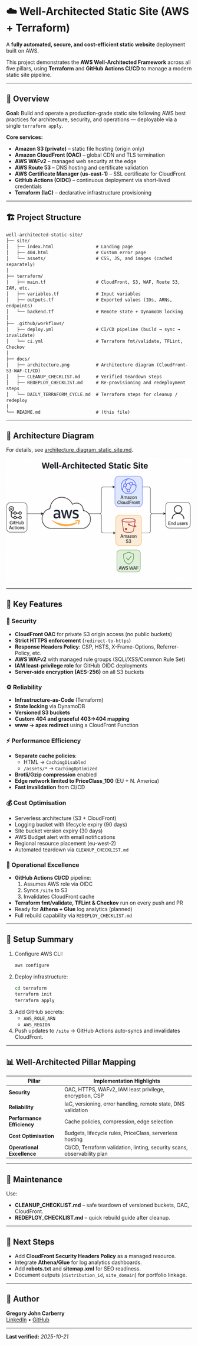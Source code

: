 # ☁️ Well-Architected Static Site (AWS + Terraform)

A **fully automated, secure, and cost-efficient static website** deployment built on AWS.

This project demonstrates the **AWS Well-Architected Framework** across all five pillars, using **Terraform** and **GitHub Actions CI/CD** to manage a modern static site pipeline.

---

## 🧩 Overview

**Goal:** Build and operate a production-grade static site following AWS best practices for architecture, security, and operations — deployable via a single `terraform apply`.

**Core services:**
- **Amazon S3 (private)** – static file hosting (origin only)
- **Amazon CloudFront (OAC)** – global CDN and TLS termination
- **AWS WAFv2** – managed web security at the edge
- **AWS Route 53** – DNS hosting and certificate validation
- **AWS Certificate Manager (us-east-1)** – SSL certificate for CloudFront
- **GitHub Actions (OIDC)** – continuous deployment via short-lived credentials
- **Terraform (IaC)** – declarative infrastructure provisioning

---

## 🏗️ Project Structure

```
well-architected-static-site/
├── site/
│   ├── index.html                # Landing page
│   ├── 404.html                  # Custom error page
│   └── assets/                   # CSS, JS, and images (cached separately)
│
├── terraform/
│   ├── main.tf                   # CloudFront, S3, WAF, Route 53, IAM, etc.
│   ├── variables.tf              # Input variables
│   ├── outputs.tf                # Exported values (IDs, ARNs, endpoints)
│   └── backend.tf                # Remote state + DynamoDB locking
│
├── .github/workflows/
│   ├── deploy.yml                # CI/CD pipeline (build → sync → invalidate)
│   └── ci.yml                    # Terraform fmt/validate, TFLint, Checkov
│
├── docs/
│   ├── architecture.png          # Architecture diagram (CloudFront-S3-WAF-CI/CD)
│   ├── CLEANUP_CHECKLIST.md      # Verified teardown steps
│   ├── REDEPLOY_CHECKLIST.md     # Re-provisioning and redeployment steps
│   └── DAILY_TERRAFORM_CYCLE.md  # Terraform steps for cleanup / redeploy
|
└── README.md                     # (this file)
```

---

## 🧭 Architecture Diagram

For details, see [architecture_diagram_static_site.md](./docs/architecture_diagram_static_site.md).

![AWS Well-Architected Static Site Architecture](./docs/architecture.png)

---

## 🚀 Key Features

### 🔐 Security
- **CloudFront OAC** for private S3 origin access (no public buckets)
- **Strict HTTPS enforcement** (`redirect-to-https`)
- **Response Headers Policy**: CSP, HSTS, X-Frame-Options, Referrer-Policy, etc.
- **AWS WAFv2** with managed rule groups (SQLi/XSS/Common Rule Set)
- **IAM least-privilege role** for GitHub OIDC deployments
- **Server-side encryption (AES-256)** on all S3 buckets

### ⚙️ Reliability
- **Infrastructure-as-Code** (Terraform)
- **State locking** via DynamoDB
- **Versioned S3 buckets**
- **Custom 404 and graceful 403→404 mapping**
- **www → apex redirect** using a CloudFront Function

### ⚡ Performance Efficiency
- **Separate cache policies**:
  - HTML → `CachingDisabled`
  - `/assets/*` → `CachingOptimized`
- **Brotli/Gzip compression** enabled
- **Edge network limited to PriceClass_100** (EU + N. America)
- **Fast invalidation** from CI/CD

### 💰 Cost Optimisation
- Serverless architecture (S3 + CloudFront)
- Logging bucket with lifecycle expiry (90 days)
- Site bucket version expiry (30 days)
- AWS Budget alert with email notifications
- Regional resource placement (eu-west-2)
- Automated teardown via `CLEANUP_CHECKLIST.md`

### 🧠 Operational Excellence
- **GitHub Actions CI/CD** pipeline:
  1. Assumes AWS role via OIDC
  2. Syncs `/site` to S3
  3. Invalidates CloudFront cache
- **Terraform fmt/validate, TFLint & Checkov** run on every push and PR
- Ready for **Athena + Glue** log analytics (planned)
- Full rebuild capability via `REDEPLOY_CHECKLIST.md`

---

## 🔧 Setup Summary

1. Configure AWS CLI:
   ```bash
   aws configure
   ```
2. Deploy infrastructure:
   ```bash
   cd terraform
   terraform init
   terraform apply
   ```
3. Add GitHub secrets:
   - `AWS_ROLE_ARN`
   - `AWS_REGION`
4. Push updates to `/site` → GitHub Actions auto-syncs and invalidates CloudFront.

---

## 📊 Well-Architected Pillar Mapping

| Pillar | Implementation Highlights |
|--------|----------------------------|
| **Security** | OAC, HTTPS, WAFv2, IAM least privilege, encryption, CSP |
| **Reliability** | IaC, versioning, error handling, remote state, DNS validation |
| **Performance Efficiency** | Cache policies, compression, edge selection |
| **Cost Optimisation** | Budgets, lifecycle rules, PriceClass, serverless hosting |
| **Operational Excellence** | CI/CD, Terraform validation, linting, security scans, observability plan |

---

## 🧹 Maintenance

Use:
- **CLEANUP_CHECKLIST.md** – safe teardown of versioned buckets, OAC, CloudFront.
- **REDEPLOY_CHECKLIST.md** – quick rebuild guide after cleanup.

---

## 🧩 Next Steps

- Add **CloudFront Security Headers Policy** as a managed resource.
- Integrate **Athena/Glue** for log analytics dashboards.
- Add **robots.txt** and **sitemap.xml** for SEO readiness.
- Document outputs (`distribution_id`, `site_domain`) for portfolio linkage.

---

## 👤 Author

**Gregory John Carberry**  
[LinkedIn](https://www.linkedin.com/in/gregory-carberry) • [GitHub](https://github.com/GregoryCarberry)

---

**Last verified:** *2025-10-21*
